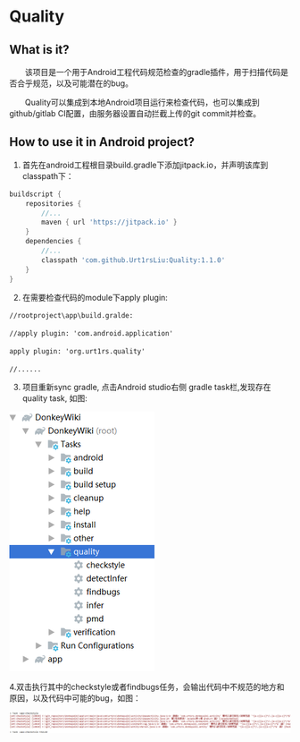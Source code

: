 # Quality

## What is it?

&emsp;&emsp;该项目是一个用于Android工程代码规范检查的gradle插件，用于扫描代码是否合乎规范，以及可能潜在的bug。  

&emsp;&emsp;Quality可以集成到本地Android项目运行来检查代码，也可以集成到github/gitlab CI配置，由服务器设置自动拦截上传的git commit并检查。

## How to use it in Android project?

1. 首先在android工程根目录build.gradle下添加jitpack.io，并声明该库到classpath下：
```groovy
buildscript {
    repositories {
        //...
        maven { url 'https://jitpack.io' }
    }
    dependencies {
        //...
        classpath 'com.github.Urt1rsLiu:Quality:1.1.0'
    }
}
```




2. 在需要检查代码的module下apply plugin:
```
//rootproject\app\build.gralde:

//apply plugin: 'com.android.application'

apply plugin: 'org.urt1rs.quality'

//......
```




3. 项目重新sync gradle, 点击Android studio右侧 gradle task栏,发现存在quality task, 如图:  

![gradle tasks任务栏](/screenshot1.PNG)   





4.双击执行其中的checkstyle或者findbugs任务，会输出代码中不规范的地方和原因，以及代码中可能的bug，如图：  

![gradle tasks任务栏](/screenshot2.PNG)    



